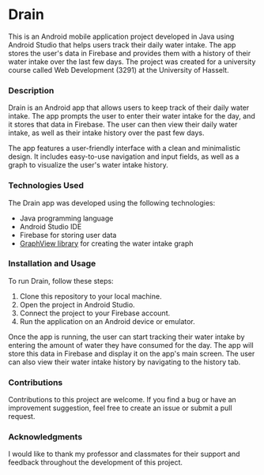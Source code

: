 # Drain
This is an Android mobile application project developed in Java using Android Studio that helps users track their daily water intake. The app stores the user's data in Firebase and provides them with a history of their water intake over the last few days. The project was created for a university course called Web Development (3291) at the University of Hasselt.

### Description
Drain is an Android app that allows users to keep track of their daily water intake. The app prompts the user to enter their water intake for the day, and it stores that data in Firebase. The user can then view their daily water intake, as well as their intake history over the past few days.

The app features a user-friendly interface with a clean and minimalistic design. It includes easy-to-use navigation and input fields, as well as a graph to visualize the user's water intake history.

### Technologies Used
The Drain app was developed using the following technologies:

- Java programming language
- Android Studio IDE
- Firebase for storing user data
- [GraphView library](https://github.com/jjoe64/GraphView) for creating the water intake graph

### Installation and Usage
To run Drain, follow these steps:

1. Clone this repository to your local machine.
2. Open the project in Android Studio.
3. Connect the project to your Firebase account.
4. Run the application on an Android device or emulator.

Once the app is running, the user can start tracking their water intake by entering the amount of water they have consumed for the day. The app will store this data in Firebase and display it on the app's main screen. The user can also view their water intake history by navigating to the history tab.

### Contributions
Contributions to this project are welcome. If you find a bug or have an improvement suggestion, feel free to create an issue or submit a pull request.

### Acknowledgments
I would like to thank my professor and classmates for their support and feedback throughout the development of this project.
